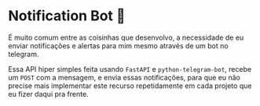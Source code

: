 # Notification Bot :loudspeaker:

É muito comum entre as coisinhas que desenvolvo, a necessidade de eu enviar notificações e alertas para mim mesmo através de um bot no telegram.

Essa API hiper simples feita usando `FastAPI` e `python-telegram-bot`, recebe um `POST` com a mensagem, e envia essas notificações, para que eu não precise mais implementar este recurso repetidamente em cada projeto que eu fizer daqui pra frente.
